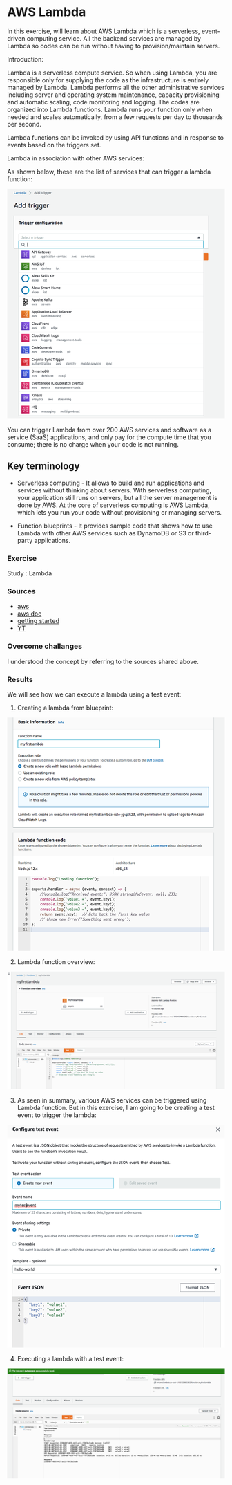 # AWS Lambda

In this exercise, will learn about AWS Lambda which is a serverless, event-driven computing service. All the backend services are managed by Lambda so codes can be run without having to provision/maintain servers.

Introduction:

Lambda is a serverless compute service. So when using Lambda, you are responsible only for supplying the code as the infrastructure is entirely managed by Lambda. Lambda performs all the other administrative services including server and operating system maintenance, capacity provisioning and automatic scaling, code monitoring and logging.  The codes are organized into Lambda functions. Lambda runs your function only when needed and scales automatically, from a few requests per day to thousands per second. 

Lambda functions can be invoked by using API functions and in response to events based on the triggers set. 

Lambda in association with other AWS services:

As shown below, these are the list of services that can trigger a lambda function:

![AWS-14-9-AWSLambda](../00_includes/AWS-Week3/AWS-14-9/i3.png)

You can trigger Lambda from over 200 AWS services and software as a service (SaaS) applications, and only pay for the compute time that you consume; there is no charge when your code is not running. 
## Key terminology

- Serverless computing - It allows to build and run applications and services without thinking about servers. With serverless computing, your application still runs on servers, but all the server management is done by AWS. At the core of serverless computing is AWS Lambda, which lets you run your code without provisioning or managing servers.

- Function blueprints - It provides sample code that shows how to use Lambda with other AWS services such as DynamoDB or S3 or third-party applications. 

### Exercise

Study : Lambda

### Sources

- [aws](https://aws.amazon.com/lambda/)
- [aws doc](https://docs.aws.amazon.com/lambda/latest/dg/welcome.html)
- [getting started](https://docs.aws.amazon.com/lambda/latest/dg/getting-started.html/)
- [YT](https://www.youtube.com/watch?v=eOBq__h4OJ4)

### Overcome challanges

I understood the concept by referring to the sources shared above.

### Results

We will see how we can execute a lambda using a test event:

1. Creating a lambda from blueprint:

![AWS-14-9-AWSLambda](../00_includes/AWS-Week3/AWS-14-9/i1.png)

2. Lambda function overview:

![AWS-14-9-AWSLambda](../00_includes/AWS-Week3/AWS-14-9/i2.png)

3. As seen in summary, various AWS services can be triggered using Lambda function. But in this exercise, I am going to be creating a test event to trigger the lambda:

![AWS-14-9-AWSLambda](../00_includes/AWS-Week3/AWS-14-9/i4.png)

4. Executing a lambda with a test event:

![AWS-14-9-AWSLambda](../00_includes/AWS-Week3/AWS-14-9/i5.png)

